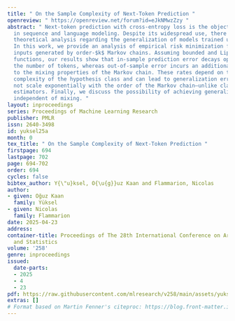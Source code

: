 ```yaml
---
title: " On the Sample Complexity of Next-Token Prediction "
openreview: " https://openreview.net/forum?id=eJkNMwzZzy "
abstract: " Next-token prediction with cross-entropy loss is the objective of choice
  in sequence and language modeling. Despite its widespread use, there is a lack of
  theoretical analysis regarding the generalization of models trained using this objective.
  In this work, we provide an analysis of empirical risk minimization for sequential
  inputs generated by order-$k$ Markov chains. Assuming bounded and Lipschitz logit
  functions, our results show that in-sample prediction error decays optimally with
  the number of tokens, whereas out-of-sample error incurs an additional term related
  to the mixing properties of the Markov chain. These rates depend on the statistical
  complexity of the hypothesis class and can lead to generalization errors that do
  not scale exponentially with the order of the Markov chain—unlike classical $k$-gram
  estimators. Finally, we discuss the possibility of achieving generalization rates
  independent of mixing. "
layout: inproceedings
series: Proceedings of Machine Learning Research
publisher: PMLR
issn: 2640-3498
id: yuksel25a
month: 0
tex_title: " On the Sample Complexity of Next-Token Prediction "
firstpage: 694
lastpage: 702
page: 694-702
order: 694
cycles: false
bibtex_author: Y{\"u}ksel, O{\u{g}}uz Kaan and Flammarion, Nicolas
author:
- given: Oğuz Kaan
  family: Yüksel
- given: Nicolas
  family: Flammarion
date: 2025-04-23
address:
container-title: Proceedings of The 28th International Conference on Artificial Intelligence
  and Statistics
volume: '258'
genre: inproceedings
issued:
  date-parts:
  - 2025
  - 4
  - 23
pdf: https://raw.githubusercontent.com/mlresearch/v258/main/assets/yuksel25a/yuksel25a.pdf
extras: []
# Format based on Martin Fenner's citeproc: https://blog.front-matter.io/posts/citeproc-yaml-for-bibliographies/
---
```

